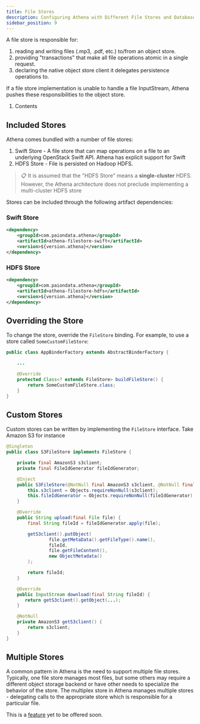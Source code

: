 ```yaml
---
title: File Stores
description: Configuring Athena with Different File Stores and Databases
sidebar_position: 9
---
```


A file store is responsible for:

1. reading and writing files (.mp3, .pdf, etc.) to/from an object store.
2. providing "transactions" that make all file operations atomic in a single request.
3. declaring the native object store client it delegates persistence operations to.

If a file store implementation is unable to handle a file InputStream, Athena pushes these responsibilities to the
object store.

1. Contents

Included Stores
---------------

Athena comes bundled with a number of file stores:

1. Swift Store - A file store that can map operations on a file to an underlying OpenStack Swift API. Athena has
   explicit support for Swift
2. HDFS Store - File is persisted on Hadoop HDFS.

> 📋 It is assumed that the "HDFS Store" means a **single-cluster** HDFS. However, the Athena architecture does not
> preclude implementing a multi-cluster HDFS store

Stores can be included through the following artifact dependencies:

### Swift Store

```xml
<dependency>
    <groupId>com.paiondata.athena</groupId>
    <artifactId>athena-filestore-swift</artifactId>
    <version>${version.athena}</version>
</dependency>
```

### HDFS Store

```xml
<dependency>
    <groupId>com.paiondata.athena</groupId>
    <artifactId>athena-filestore-hdfs</artifactId>
    <version>${version.athena}</version>
</dependency>
```

Overriding the Store
--------------------

To change the store, override the `FileStore` binding. For example, to use a store called `SomeCustomFileStore`:

```java
public class AppBinderFactory extends AbstractBinderFactory {

    ...

    @Override
    protected Class<? extends FileStore> buildFileStore() {
        return SomeCustomFileStore.class;
    }
}
```

Custom Stores
-------------

Custom stores can be written by implementing the `FileStore` interface. Take Amazon S3 for instance

```java
@Singleton
public class S3FileStore implements FileStore {

    private final AmazonS3 s3client;
    private final FileIdGenerator fileIdGenerator;

    @Inject
    public S3FileStore(@NotNull final AmazonS3 s3client, @NotNull final FileIdGenerator fileIdGenerator) {
        this.s3client = Objects.requireNonNull(s3client);
        this.fileIdGenerator = Objects.requireNonNull(fileIdGenerator);
    }

    @Override
    public String upload(final File file) {
        final String fileId = fileIdGenerator.apply(file);

        getS3client().putObject(
                file.getMetaData().getFileType().name(),
                fileId,
                file.getFileContent(),
                new ObjectMetadata()
        );

        return fileId;
    }

    @Override
    public InputStream download(final String fileId) {
       return getS3client().getObject(...);
    }

    @NotNull
    private AmazonS3 getS3client() {
        return s3client;
    }
}
```

Multiple Stores
---------------

A common pattern in Athena is the need to support multiple file stores. Typically, one file store manages most files,
but some others may require a different object storage backend or have other needs to specialize the behavior of the
store. The multiplex store in Athena manages multiple stores - delegating calls to the appropriate store which is
responsible for a particular file.

This is a [feature](https://trello.com/c/bHwNl4sk) yet to be offered soon.
